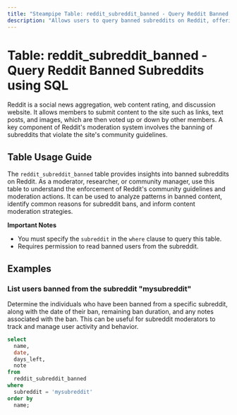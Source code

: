 ```yaml
---
title: "Steampipe Table: reddit_subreddit_banned - Query Reddit Banned Subreddits using SQL"
description: "Allows users to query banned subreddits on Reddit, offering insights into moderation actions and community guidelines enforcement."
---
```


# Table: reddit_subreddit_banned - Query Reddit Banned Subreddits using SQL

Reddit is a social news aggregation, web content rating, and discussion website. It allows members to submit content to the site such as links, text posts, and images, which are then voted up or down by other members. A key component of Reddit's moderation system involves the banning of subreddits that violate the site's community guidelines.

## Table Usage Guide

The `reddit_subreddit_banned` table provides insights into banned subreddits on Reddit. As a moderator, researcher, or community manager, use this table to understand the enforcement of Reddit's community guidelines and moderation actions. It can be used to analyze patterns in banned content, identify common reasons for subreddit bans, and inform content moderation strategies.

**Important Notes**
- You must specify the `subreddit` in the `where` clause to query this table.
- Requires permission to read banned users from the subreddit.

## Examples

### List users banned from the subreddit "mysubreddit"
Determine the individuals who have been banned from a specific subreddit, along with the date of their ban, remaining ban duration, and any notes associated with the ban. This can be useful for subreddit moderators to track and manage user activity and behavior.

```sql
select
  name,
  date,
  days_left,
  note
from
  reddit_subreddit_banned
where
  subreddit = 'mysubreddit'
order by
  name;
```